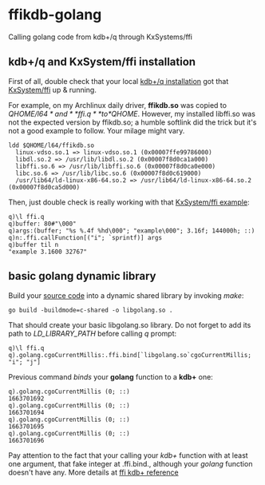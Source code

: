 # ffikdb-golang

Calling golang code from kdb+/q through KxSystems/ffi

## kdb+/q and KxSystem/ffi installation

First of all, double check that your local [kdb+/q installation](https://code.kx.com/q/learn/install/) got that [KxSystem/ffi](https://code.kx.com/q/interfaces/ffi/) up & running. 

For example, on my Archlinux daily driver, **ffikdb.so** was copied to *$QHOME/l64* and **ffi.q** to *$QHOME*. However, my installed libffi.so was not the expected version by ffikdb.so; a humble softlink did the trick but it's not a good example to follow. Your milage might vary.

	ldd $QHOME/l64/ffikdb.so
	  linux-vdso.so.1 => linux-vdso.so.1 (0x00007ffe99786000)
	  libdl.so.2 => /usr/lib/libdl.so.2 (0x00007f8d0ca1a000)
	  libffi.so.6 => /usr/lib/libffi.so.6 (0x00007f8d0ca0e000)
	  libc.so.6 => /usr/lib/libc.so.6 (0x00007f8d0c619000)
	  /usr/lib64/ld-linux-x86-64.so.2 => /usr/lib64/ld-linux-x86-64.so.2 (0x00007f8d0ca5d000)

Then, just double check is really working with that [KxSystem/ffi example](https://code.kx.com/q/interfaces/ffi/examples/):

	q)\l ffi.q
	q)buffer: 80#"\000"
	q)args:(buffer; "%s %.4f %hd\000"; "example\000"; 3.16f; 144000h; ::)
	q)n:.ffi.callFunction[("i"; `sprintf)] args
	q)buffer til n
	"example 3.1600 32767"

## basic golang dynamic library

Build your [source code](basic/main.go) into a dynamic shared library by invoking *make*:

	go build -buildmode=c-shared -o libgolang.so . 

That should create your basic libgolang.so library. Do not forget to add its path to *LD_LIBRARY_PATH* before calling *q* prompt:

	q)\l ffi.q
	q).golang.cgoCurrentMillis:.ffi.bind[`libgolang.so`cgoCurrentMillis; "i"; "j"]

Previous command *binds* your **golang** function to a **kdb+** one:

	q).golang.cgoCurrentMillis (0; ::)
	1663701692
	q).golang.cgoCurrentMillis (0; ::)
	1663701694
	q).golang.cgoCurrentMillis (0; ::)
	1663701695
	q).golang.cgoCurrentMillis (0; ::)
	1663701696

Pay attention to the fact that your calling your *kdb+* function with at least one argument, that fake integer at .ffi.bind.,  although your *golang* function doesn't have any. More details at [ffi kdb+ reference](https://code.kx.com/q/interfaces/ffi/reference/#ffibind)

